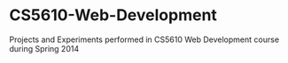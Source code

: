 CS5610-Web-Development
======================
Projects and Experiments performed in CS5610 Web Development course during Spring 2014

